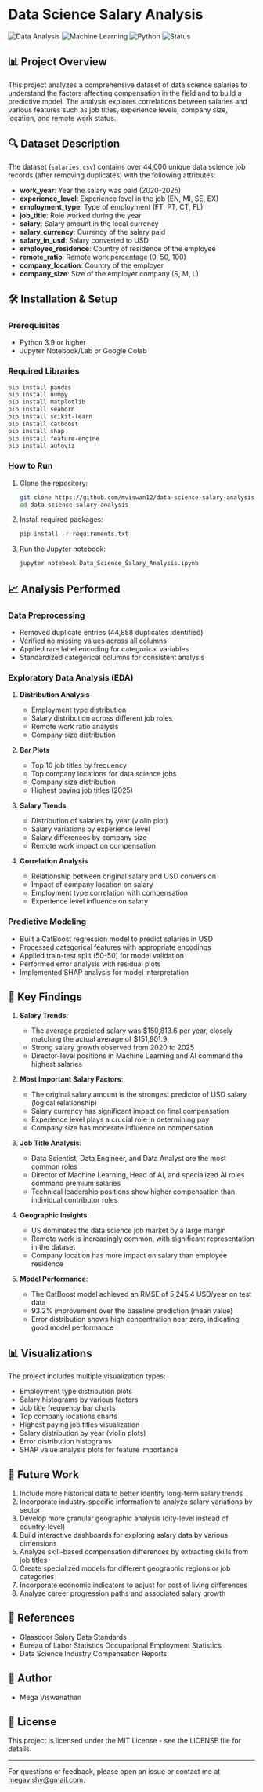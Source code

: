 # Data Science Salary Analysis

![Data Analysis](https://img.shields.io/badge/Data-Analysis-green)
![Machine Learning](https://img.shields.io/badge/Machine-Learning-blue)
![Python](https://img.shields.io/badge/Python-3.9-yellow)
![Status](https://img.shields.io/badge/Status-Completed-success)

## 📊 Project Overview

This project analyzes a comprehensive dataset of data science salaries to understand the factors affecting compensation in the field and to build a predictive model. The analysis explores correlations between salaries and various features such as job titles, experience levels, company size, location, and remote work status.

## 🔍 Dataset Description

The dataset (`salaries.csv`) contains over 44,000 unique data science job records (after removing duplicates) with the following attributes:

- **work_year**: Year the salary was paid (2020-2025)
- **experience_level**: Experience level in the job (EN, MI, SE, EX)
- **employment_type**: Type of employment (FT, PT, CT, FL)
- **job_title**: Role worked during the year
- **salary**: Salary amount in the local currency
- **salary_currency**: Currency of the salary paid
- **salary_in_usd**: Salary converted to USD
- **employee_residence**: Country of residence of the employee
- **remote_ratio**: Remote work percentage (0, 50, 100)
- **company_location**: Country of the employer
- **company_size**: Size of the employer company (S, M, L)

## 🛠️ Installation & Setup

### Prerequisites
- Python 3.9 or higher
- Jupyter Notebook/Lab or Google Colab

### Required Libraries
```bash
pip install pandas
pip install numpy
pip install matplotlib
pip install seaborn
pip install scikit-learn
pip install catboost
pip install shap
pip install feature-engine
pip install autoviz
```

### How to Run
1. Clone the repository:
   ```bash
   git clone https://github.com/mviswan12/data-science-salary-analysis.git
   cd data-science-salary-analysis
   ```

2. Install required packages:
   ```bash
   pip install -r requirements.txt
   ```

3. Run the Jupyter notebook:
   ```bash
   jupyter notebook Data_Science_Salary_Analysis.ipynb
   ```

## 📈 Analysis Performed

### Data Preprocessing
- Removed duplicate entries (44,858 duplicates identified)
- Verified no missing values across all columns
- Applied rare label encoding for categorical variables
- Standardized categorical columns for consistent analysis

### Exploratory Data Analysis (EDA)
1. **Distribution Analysis**
   - Employment type distribution
   - Salary distribution across different job roles
   - Remote work ratio analysis
   - Company size distribution

2. **Bar Plots**
   - Top 10 job titles by frequency
   - Top company locations for data science jobs
   - Company size distribution 
   - Highest paying job titles (2025)

3. **Salary Trends**
   - Distribution of salaries by year (violin plot)
   - Salary variations by experience level
   - Salary differences by company size
   - Remote work impact on compensation

4. **Correlation Analysis**
   - Relationship between original salary and USD conversion
   - Impact of company location on salary
   - Employment type correlation with compensation
   - Experience level influence on salary

### Predictive Modeling
- Built a CatBoost regression model to predict salaries in USD
- Processed categorical features with appropriate encodings
- Applied train-test split (50-50) for model validation
- Performed error analysis with residual plots
- Implemented SHAP analysis for model interpretation

## 🔑 Key Findings

1. **Salary Trends**:
   - The average predicted salary was $150,813.6 per year, closely matching the actual average of $151,901.9
   - Strong salary growth observed from 2020 to 2025
   - Director-level positions in Machine Learning and AI command the highest salaries

2. **Most Important Salary Factors**:
   - The original salary amount is the strongest predictor of USD salary (logical relationship)
   - Salary currency has significant impact on final compensation
   - Experience level plays a crucial role in determining pay
   - Company size has moderate influence on compensation

3. **Job Title Analysis**:
   - Data Scientist, Data Engineer, and Data Analyst are the most common roles
   - Director of Machine Learning, Head of AI, and specialized AI roles command premium salaries
   - Technical leadership positions show higher compensation than individual contributor roles

4. **Geographic Insights**:
   - US dominates the data science job market by a large margin
   - Remote work is increasingly common, with significant representation in the dataset
   - Company location has more impact on salary than employee residence

5. **Model Performance**:
   - The CatBoost model achieved an RMSE of 5,245.4 USD/year on test data
   - 93.2% improvement over the baseline prediction (mean value)
   - Error distribution shows high concentration near zero, indicating good model performance

## 📊 Visualizations

The project includes multiple visualization types:
- Employment type distribution plots
- Salary histograms by various factors
- Job title frequency bar charts
- Top company locations charts
- Highest paying job titles visualization
- Salary distribution by year (violin plots)
- Error distribution histograms
- SHAP value analysis plots for feature importance

## 🔄 Future Work

1. Include more historical data to better identify long-term salary trends
2. Incorporate industry-specific information to analyze salary variations by sector
3. Develop more granular geographic analysis (city-level instead of country-level)
4. Build interactive dashboards for exploring salary data by various dimensions
5. Analyze skill-based compensation differences by extracting skills from job titles
6. Create specialized models for different geographic regions or job categories
7. Incorporate economic indicators to adjust for cost of living differences
8. Analyze career progression paths and associated salary growth

## 🔗 References

- Glassdoor Salary Data Standards
- Bureau of Labor Statistics Occupational Employment Statistics
- Data Science Industry Compensation Reports

## 👤 Author

- Mega Viswanathan

## 📄 License

This project is licensed under the MIT License - see the LICENSE file for details.

---

For questions or feedback, please open an issue or contact me at [megavishy@gmail.com](mailto:megavishy@gmail.com).
